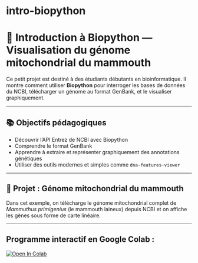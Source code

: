 # intro-biopython

# 🧬 Introduction à Biopython — Visualisation du génome mitochondrial du mammouth

Ce petit projet est destiné à des étudiants débutants en bioinformatique. Il montre comment utiliser **Biopython** pour interroger les bases de données du NCBI, télécharger un génome au format GenBank, et le visualiser graphiquement.

---

## 📚 Objectifs pédagogiques

- Découvrir l’API Entrez de NCBI avec Biopython
- Comprendre le format GenBank
- Apprendre à extraire et représenter graphiquement des annotations génétiques
- Utiliser des outils modernes et simples comme `dna-features-viewer`

---

## 🐘 Projet : Génome mitochondrial du mammouth

Dans cet exemple, on télécharge le génome mitochondrial complet de *Mammuthus primigenius* (le mammouth laineux) depuis NCBI et on affiche les gènes sous forme de carte linéaire.

---

## Programme interactif en Google Colab :
<a href="https://colab.research.google.com/github/FYCodeLab/intro-biopython/blob/main/BioPython_Mammoth_Viz_en.ipynb" target="_parent">
  <img src="https://colab.research.google.com/assets/colab-badge.svg" alt="Open In Colab"/>
</a>

